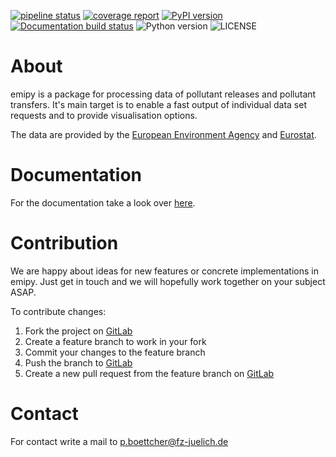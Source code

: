 [![pipeline status](https://jugit.fz-juelich.de/network-science-group/emipy/badges/dev/pipeline.svg)](https://jugit.fz-juelich.de/network-science-group/emipy/-/commits/dev)
[![coverage report](https://jugit.fz-juelich.de/network-science-group/emipy/badges/dev/coverage.svg)](https://jugit.fz-juelich.de/network-science-group/emipy/-/commits/dev)
[![PyPI version](https://img.shields.io/pypi/v/emipy.svg)](https://pypi.org/project/emipy/)
[![Documentation build status](https://img.shields.io/readthedocs/emipy.svg)](https://readthedocs.org/projects/emipy/builds/)
![Python version](https://img.shields.io/pypi/pyversions/emipy.svg)
![LICENSE](https://img.shields.io/pypi/l/emipy.svg)

# About
emipy is a package for processing data of pollutant releases and pollutant transfers.
It's main target is to enable a fast output of individual data set requests and to provide visualisation options.

The data are provided by the [European Environment Agency](https://www.eea.europa.eu/data-and-maps/data/member-states-reporting-art-7-under-the-european-pollutant-release-and-transfer-register-e-prtr-regulation-23) and [Eurostat](https://ec.europa.eu/eurostat/de/web/gisco/overview).

# Documentation
For the documentation take a look over [here](https://emipy.readthedocs.io/en/latest/).

# Contribution
We are happy about ideas for new features or concrete implementations in emipy. 
Just get in touch and we will hopefully work together on your subject ASAP.

To contribute changes:

1. Fork the project on [GitLab](https://jugit.fz-juelich.de/network-science-group/emipy)
2. Create a feature branch to work in your fork
3. Commit your changes to the feature branch
4. Push the branch to [GitLab](https://jugit.fz-juelich.de/network-science-group/emipy)
5. Create a new pull request from the feature branch on [GitLab](https://jugit.fz-juelich.de/network-science-group/emipy)

# Contact
For contact write a mail to p.boettcher@fz-juelich.de

